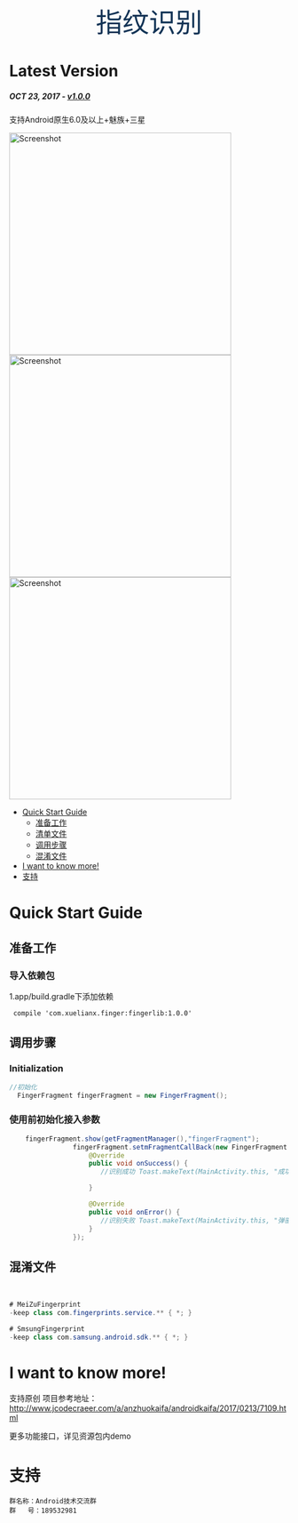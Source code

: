 <p align="center">
<font size="30" color="#123456">指纹识别</font>
</p>

# Latest Version
##### _OCT 23, 2017_ - [v1.0.0](#1.0.0)
支持Android原生6.0及以上+魅族+三星


<!-- MarkdownTOC -->
<img src="screenshots/screenshots1.png" height="400" alt="Screenshot"/>
<img src="screenshots/screenshots2.png" height="400" alt="Screenshot"/> 
<img src="screenshots/screenshots3.png" height="400" alt="Screenshot"/>

- [Quick Start Guide](#quick-start-guide)
    - [准备工作](#准备工作)
    - [清单文件](#清单文件)
    - [调用步骤](#调用步骤)
    - [混淆文件](#混淆文件)
- [I want to know more!](#i-want-to-know-more)
- [支持](#支持)

<!-- /MarkdownTOC -->

<a name="quick-start-guide"></a>
# Quick Start Guide


<a name="准备工作"></a>
## 准备工作

### 导入依赖包

 1.app/build.gradle下添加依赖
 
     compile 'com.xuelianx.finger:fingerlib:1.0.0'




<a name="调用步骤"></a>
## 调用步骤

### Initialization

 
```java
//初始化
  FingerFragment fingerFragment = new FingerFragment();
```


### 使用前初始化接入参数


```java
    fingerFragment.show(getFragmentManager(),"fingerFragment");
                fingerFragment.setmFragmentCallBack(new FingerFragment.Callback() {
                    @Override
                    public void onSuccess() {
                       //识别成功 Toast.makeText(MainActivity.this, "成功", Toast.LENGTH_SHORT).show();

                    }

                    @Override
                    public void onError() {
                       //识别失败 Toast.makeText(MainActivity.this, "弹密码框", Toast.LENGTH_SHORT).show();
                    }
                });
```


 
<a name="混淆文件"></a>
## 混淆文件


```java
 
 
# MeiZuFingerprint
-keep class com.fingerprints.service.** { *; }

# SmsungFingerprint
-keep class com.samsung.android.sdk.** { *; }
```

<a name="i-want-to-know-more"></a>
# I want to know more!
支持原创
项目参考地址：http://www.jcodecraeer.com/a/anzhuokaifa/androidkaifa/2017/0213/7109.html

更多功能接口，详见资源包内demo

<a name="支持"></a>
# 支持

```
群名称：Android技术交流群
群   号：189532981
```
